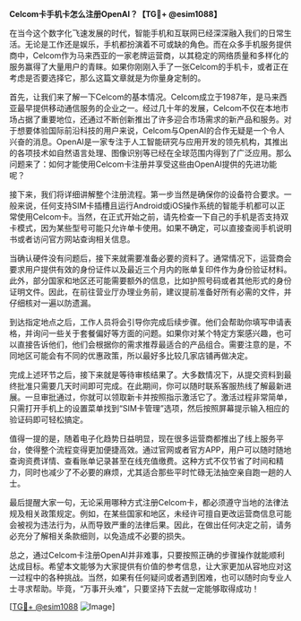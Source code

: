 **Celcom卡手机卡怎么注册OpenAI？【TG💪+ @esim1088】**

在当今这个数字化飞速发展的时代，智能手机和互联网已经深深融入我们的日常生活。无论是工作还是娱乐，手机都扮演着不可或缺的角色。而在众多手机服务提供商中，Celcom作为马来西亚的一家老牌运营商，以其稳定的网络质量和多样化的服务赢得了大量用户的青睐。如果你刚刚入手了一张Celcom的手机卡，或者正在考虑是否要选择它，那么这篇文章就是为你量身定制的。

首先，让我们来了解一下Celcom的基本情况。Celcom成立于1987年，是马来西亚最早提供移动通信服务的企业之一。经过几十年的发展，Celcom不仅在本地市场占据了重要地位，还通过不断创新推出了许多迎合市场需求的新产品和服务。对于想要体验国际前沿科技的用户来说，Celcom与OpenAI的合作无疑是一个令人兴奋的消息。OpenAI是一家专注于人工智能研究与应用开发的领先机构，其推出的各项技术如自然语言处理、图像识别等已经在全球范围内得到了广泛应用。那么问题来了：如何才能使用Celcom卡注册并享受这些由OpenAI提供的先进功能呢？

接下来，我们将详细讲解整个注册流程。第一步当然是确保你的设备符合要求。一般来说，任何支持SIM卡插槽且运行Android或iOS操作系统的智能手机都可以正常使用Celcom卡。当然，在正式开始之前，请先检查一下自己的手机是否支持双卡模式，因为某些型号可能只允许单卡使用。如果不确定，可以直接查阅手机说明书或者访问官方网站查询相关信息。

当确认硬件没有问题后，接下来就需要准备必要的资料了。通常情况下，运营商会要求用户提供有效的身份证件以及最近三个月内的账单复印件作为身份验证材料。此外，部分国家和地区还可能需要额外的信息，比如护照号码或者其他形式的身份证明文件。因此，在前往营业厅办理业务前，建议提前准备好所有必需的文件，并仔细核对一遍以防遗漏。

到达指定地点之后，工作人员将会引导你完成后续步骤。他们会帮助你填写申请表格，并询问一些关于套餐偏好等方面的问题。如果你对某个特定方案感兴趣，也可以直接告诉他们，他们会根据你的需求推荐最适合的产品组合。需要注意的是，不同地区可能会有不同的优惠政策，所以最好多比较几家店铺再做决定。

完成上述环节之后，接下来就是等待审核结果了。大多数情况下，从提交资料到最终批准只需要几天时间即可完成。在此期间，你可以随时联系客服热线了解最新进展。一旦审批通过，你就可以领取新卡并按照指示激活它了。激活过程非常简单，只需打开手机上的设置菜单找到“SIM卡管理”选项，然后按照屏幕提示输入相应的验证码即可轻松搞定。

值得一提的是，随着电子化趋势日益明显，现在很多运营商都推出了线上服务平台，使得整个流程变得更加便捷高效。通过官网或者官方APP，用户可以随时随地查询资费详情、查看账单记录甚至在线充值缴费。这种方式不仅节省了时间和精力，同时也减少了不必要的麻烦，尤其适合那些平时忙碌无法抽空亲自跑一趟的人士。

最后提醒大家一句，无论采用哪种方式注册Celcom卡，都必须遵守当地的法律法规及相关政策规定。例如，在某些国家和地区，未经许可擅自更改运营商信息可能会被视为违法行为，从而导致严重的法律后果。因此，在做出任何决定之前，请务必充分了解相关条款细则，以免造成不必要的损失。

总之，通过Celcom卡注册OpenAI并非难事，只要按照正确的步骤操作就能顺利达成目标。希望本文能够为大家提供有价值的参考信息，让大家更加从容地应对这一过程中的各种挑战。当然，如果有任何疑问或者遇到困难，也可以随时向专业人士寻求帮助。毕竟，“万事开头难”，只要坚持下去就一定能够取得成功！

[[TG💪+ @esim1088](https://t.me/s/esim1088) ![Image](https://i.postimg.cc/4NQfJmqS/Snipaste-2025-05-13-00-14-12.png)]